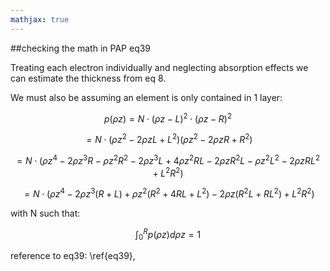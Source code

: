 ```yaml
---
mathjax: true
---
```



##checking the math in PAP eq39

Treating each electron individually and neglecting absorption effects we can
estimate the thickness from eq 8.

We must also be assuming an element is
only contained in 1 layer:

$$p(\rho z)=N\cdot (\rho z-L)^2\cdot (\rho z-R)^2\label{eq39}\tag{39}$$

$$= N\cdot (\rho z^2-2\rho zL+L^2)(\rho z^2-2\rho zR+R^2)$$

$$=N\cdot (\rho z^4-2\rho z^3R-\rho z^2R^2-2\rho z^3L+
4\rho z^2RL-2\rho zR^2L-\rho z^2L^2-2\rho zRL^2+L^2R^2)$$

$$=N\cdot (\rho z^4-2\rho z^3(R+L)+\rho z^2(R^2+4RL+L^2)-
           2\rho z(R^2L+RL^2)+L^2R^2)$$

with N such that:

$$\int^R_0 p(\rho z)d\rho z=1$$

reference to eq39: \ref{eq39},
